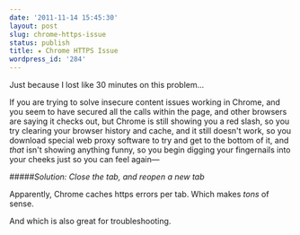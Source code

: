 ```yaml
---
date: '2011-11-14 15:45:30'
layout: post
slug: chrome-https-issue
status: publish
title: ★ Chrome HTTPS Issue
wordpress_id: '284'
---
```


Just because I lost like 30 minutes on this problem...

If you are trying to solve insecure content issues working in Chrome, and you seem to have secured all the calls within the page, and other browsers are saying it checks out, but Chrome is still showing you a red slash, so you try clearing your browser history and cache, and it still doesn't work, so you download special web proxy software to try and get to the bottom of it, and _that_ isn't showing anything funny, so you begin digging your fingernails into your cheeks just so you can feel again—

#####_Solution: Close the tab, and reopen a new tab_

  
Apparently, Chrome caches https errors per tab. Which makes _tons_ of sense.

And which is also great for troubleshooting.
